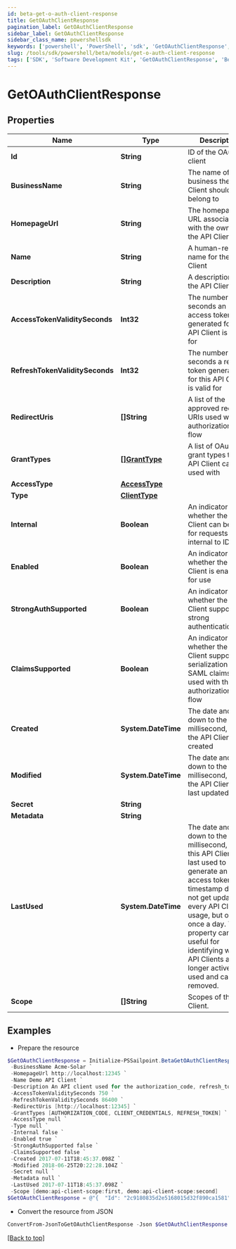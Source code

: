 ```yaml
---
id: beta-get-o-auth-client-response
title: GetOAuthClientResponse
pagination_label: GetOAuthClientResponse
sidebar_label: GetOAuthClientResponse
sidebar_class_name: powershellsdk
keywords: ['powershell', 'PowerShell', 'sdk', 'GetOAuthClientResponse', 'BetaGetOAuthClientResponse'] 
slug: /tools/sdk/powershell/beta/models/get-o-auth-client-response
tags: ['SDK', 'Software Development Kit', 'GetOAuthClientResponse', 'BetaGetOAuthClientResponse']
---
```



# GetOAuthClientResponse

## Properties

Name | Type | Description | Notes
------------ | ------------- | ------------- | -------------
**Id** | **String** | ID of the OAuth client | [required]
**BusinessName** | **String** | The name of the business the API Client should belong to | [required]
**HomepageUrl** | **String** | The homepage URL associated with the owner of the API Client | [required]
**Name** | **String** | A human-readable name for the API Client | [required]
**Description** | **String** | A description of the API Client | [required]
**AccessTokenValiditySeconds** | **Int32** | The number of seconds an access token generated for this API Client is valid for | [required]
**RefreshTokenValiditySeconds** | **Int32** | The number of seconds a refresh token generated for this API Client is valid for | [required]
**RedirectUris** | **[]String** | A list of the approved redirect URIs used with the authorization_code flow | [required]
**GrantTypes** | [**[]GrantType**](grant-type) | A list of OAuth 2.0 grant types this API Client can be used with | [required]
**AccessType** | [**AccessType**](access-type) |  | [required]
**Type** | [**ClientType**](client-type) |  | [required]
**Internal** | **Boolean** | An indicator of whether the API Client can be used for requests internal to IDN | [required]
**Enabled** | **Boolean** | An indicator of whether the API Client is enabled for use | [required]
**StrongAuthSupported** | **Boolean** | An indicator of whether the API Client supports strong authentication | [required]
**ClaimsSupported** | **Boolean** | An indicator of whether the API Client supports the serialization of SAML claims when used with the authorization_code flow | [required]
**Created** | **System.DateTime** | The date and time, down to the millisecond, when the API Client was created | [required]
**Modified** | **System.DateTime** | The date and time, down to the millisecond, when the API Client was last updated | [required]
**Secret** | **String** |  | [optional] 
**Metadata** | **String** |  | [optional] 
**LastUsed** | **System.DateTime** | The date and time, down to the millisecond, when this API Client was last used to generate an access token. This timestamp does not get updated on every API Client usage, but only once a day. This property can be useful for identifying which API Clients are no longer actively used and can be removed. | [optional] 
**Scope** | **[]String** | Scopes of the API Client. | [required]

## Examples

- Prepare the resource
```powershell
$GetOAuthClientResponse = Initialize-PSSailpoint.BetaGetOAuthClientResponse  -Id 2c9180835d2e5168015d32f890ca1581 `
 -BusinessName Acme-Solar `
 -HomepageUrl http://localhost:12345 `
 -Name Demo API Client `
 -Description An API client used for the authorization_code, refresh_token, and client_credentials flows `
 -AccessTokenValiditySeconds 750 `
 -RefreshTokenValiditySeconds 86400 `
 -RedirectUris [http://localhost:12345] `
 -GrantTypes [AUTHORIZATION_CODE, CLIENT_CREDENTIALS, REFRESH_TOKEN] `
 -AccessType null `
 -Type null `
 -Internal false `
 -Enabled true `
 -StrongAuthSupported false `
 -ClaimsSupported false `
 -Created 2017-07-11T18:45:37.098Z `
 -Modified 2018-06-25T20:22:28.104Z `
 -Secret null `
 -Metadata null `
 -LastUsed 2017-07-11T18:45:37.098Z `
 -Scope [demo:api-client-scope:first, demo:api-client-scope:second]
$GetOAuthClientResponse = @"{  "Id": "2c9180835d2e5168015d32f890ca1581", "BusinessName": "Acme-Solar", "HomepageUrl": "http://localhost:12345", "Name": "Demo API Client", "Description": "An API client used for the authorization_code, refresh_token, and client_credentials flows", "AccessTokenValiditySeconds": "750", "RefreshTokenValiditySeconds": "86400", "RedirectUris": ["http:", "//localhost:12345]", "GrantTypes:", ["AUTHORIZATION_CODE", "CLIENT_CREDENTIALS", "REFRESH_TOKEN"], "AccessType: null", "Type: null", "Internal: false", "Enabled: true", "StrongAuthSupported: false", "ClaimsSupported: false", "Created:", "2017-07-11T18:45:37.098Z", "Modified:", "2018-06-25T20:22:28.104Z", "Secret:", "null", "Metadata:", "null", "LastUsed:", "2017-07-11T18:45:37.098Z", "Scope:", ["demo:", "api-client-scope:first", "demo:", "api-client-scope:second]"]] }"@
```

- Convert the resource from JSON
```powershell
ConvertFrom-JsonToGetOAuthClientResponse -Json $GetOAuthClientResponse
```


[[Back to top]](#) 

